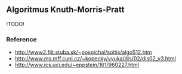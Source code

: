 ## Algoritmus Knuth-Morris-Pratt

!TODO!

### Reference

- http://www2.fiit.stuba.sk/~pospichal/soltis/algo512.htm
- http://www.ms.mff.cuni.cz/~kopecky/vyuka/dis/02/dis02_v3.html
- http://www.ics.uci.edu/~eppstein/161/960227.html